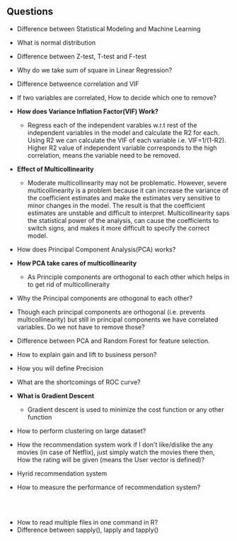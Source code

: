 ## Questions

- Difference between Statistical Modeling and Machine Learning
- What is normal distribution
- Difference between Z-test, T-test and F-test
- Why do we take sum of square in Linear Regression?
- Difference betweence correlation and VIF
- If two variables are correlated, How to decide which one to remove?

- **How does Variance Inflation Factor(VIF) Work?**
  - Regress each of the independent varables w.r.t rest of the independent variables in the model and calculate the R2 for each. Using R2 we can calculate the VIF of each variable i.e. VIF=1/(1-R2). Higher R2 value of independent variable corresponds to the high correlation, means the variable need to be removed.
  
- **Effect of Multicollinearity**
  - Moderate multicollinearity may not be problematic. However, severe multicollinearity is a problem because it can increase the variance of the coefficient estimates and make the estimates very sensitive to minor changes in the model. The result is that the coefficient estimates are unstable and difficult to interpret. Multicollinearity saps the statistical power of the analysis, can cause the coefficients to switch signs, and makes it more difficult to specify the correct model.
  
- How does Principal Component Analysis(PCA) works?
  
- **How PCA take cares of multicollinearity**
  - As Principle components are orthogonal to each other which helps in to get rid of multicollineraity
  
- Why the Principal components are othogonal to each other?
- Though each principal components are orthogonal (i.e. prevents multicollinearity) but still in principal components we have correlated variables. Do we not have to remove those?
- Difference between PCA and Random Forest for feature selection.
- How to explain gain and lift to business person?
- How you will define Precision
- What are the shortcomings of ROC curve?
- **What is Gradient Descent**
  - Gradient descent is used to minimize the cost function or any other function

- How to perform clustering on large dataset?
- How the recommendation system work if I don't like/dislike the any movies (in case of Netflix), just simply watch the movies there then, How the rating will be given (means the User vector is defined)?
- Hyrid recommendation system
- How to measure the performance of recommendation system?

<br></br>
- How to read multiple files in one command in R?
- Difference between sapply(), lapply and tapply()





